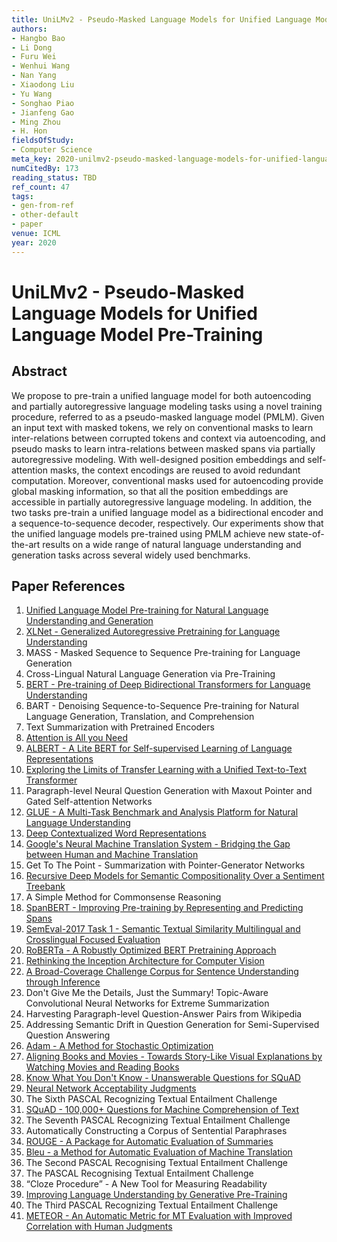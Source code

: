 ```yaml
---
title: UniLMv2 - Pseudo-Masked Language Models for Unified Language Model Pre-Training
authors:
- Hangbo Bao
- Li Dong
- Furu Wei
- Wenhui Wang
- Nan Yang
- Xiaodong Liu
- Yu Wang
- Songhao Piao
- Jianfeng Gao
- Ming Zhou
- H. Hon
fieldsOfStudy:
- Computer Science
meta_key: 2020-unilmv2-pseudo-masked-language-models-for-unified-language-model-pre-training
numCitedBy: 173
reading_status: TBD
ref_count: 47
tags:
- gen-from-ref
- other-default
- paper
venue: ICML
year: 2020
---
```


# UniLMv2 - Pseudo-Masked Language Models for Unified Language Model Pre-Training

## Abstract

We propose to pre-train a unified language model for both autoencoding and partially autoregressive language modeling tasks using a novel training procedure, referred to as a pseudo-masked language model (PMLM). Given an input text with masked tokens, we rely on conventional masks to learn inter-relations between corrupted tokens and context via autoencoding, and pseudo masks to learn intra-relations between masked spans via partially autoregressive modeling. With well-designed position embeddings and self-attention masks, the context encodings are reused to avoid redundant computation. Moreover, conventional masks used for autoencoding provide global masking information, so that all the position embeddings are accessible in partially autoregressive language modeling. In addition, the two tasks pre-train a unified language model as a bidirectional encoder and a sequence-to-sequence decoder, respectively. Our experiments show that the unified language models pre-trained using PMLM achieve new state-of-the-art results on a wide range of natural language understanding and generation tasks across several widely used benchmarks.

## Paper References

1. [Unified Language Model Pre-training for Natural Language Understanding and Generation](2019-unified-language-model-pre-training-for-natural-language-understanding-and-generation)
2. [XLNet - Generalized Autoregressive Pretraining for Language Understanding](2019-xlnet-generalized-autoregressive-pretraining-for-language-understanding)
3. MASS - Masked Sequence to Sequence Pre-training for Language Generation
4. Cross-Lingual Natural Language Generation via Pre-Training
5. [BERT - Pre-training of Deep Bidirectional Transformers for Language Understanding](2019-bert.md)
6. BART - Denoising Sequence-to-Sequence Pre-training for Natural Language Generation, Translation, and Comprehension
7. Text Summarization with Pretrained Encoders
8. [Attention is All you Need](2017-attention-is-all-you-need)
9. [ALBERT - A Lite BERT for Self-supervised Learning of Language Representations](2020-albert-a-lite-bert-for-self-supervised-learning-of-language-representations)
10. [Exploring the Limits of Transfer Learning with a Unified Text-to-Text Transformer](2020-exploring-the-limits-of-transfer-learning-with-a-unified-text-to-text-transformer)
11. Paragraph-level Neural Question Generation with Maxout Pointer and Gated Self-attention Networks
12. [GLUE - A Multi-Task Benchmark and Analysis Platform for Natural Language Understanding](2018-glue-a-multi-task-benchmark-and-analysis-platform-for-natural-language-understanding)
13. [Deep Contextualized Word Representations](2018-deep-contextualized-word-representations)
14. [Google's Neural Machine Translation System - Bridging the Gap between Human and Machine Translation](2016-google-s-neural-machine-translation-system-bridging-the-gap-between-human-and-machine-translation)
15. Get To The Point - Summarization with Pointer-Generator Networks
16. [Recursive Deep Models for Semantic Compositionality Over a Sentiment Treebank](2013-recursive-deep-models-for-semantic-compositionality-over-a-sentiment-treebank)
17. A Simple Method for Commonsense Reasoning
18. [SpanBERT - Improving Pre-training by Representing and Predicting Spans](2020-spanbert-improving-pre-training-by-representing-and-predicting-spans)
19. [SemEval-2017 Task 1 - Semantic Textual Similarity Multilingual and Crosslingual Focused Evaluation](2017-semeval-2017-task-1-semantic-textual-similarity-multilingual-and-crosslingual-focused-evaluation)
20. [RoBERTa - A Robustly Optimized BERT Pretraining Approach](2019-roberta-a-robustly-optimized-bert-pretraining-approach)
21. [Rethinking the Inception Architecture for Computer Vision](2016-rethinking-the-inception-architecture-for-computer-vision)
22. [A Broad-Coverage Challenge Corpus for Sentence Understanding through Inference](2018-a-broad-coverage-challenge-corpus-for-sentence-understanding-through-inference)
23. Don't Give Me the Details, Just the Summary! Topic-Aware Convolutional Neural Networks for Extreme Summarization
24. Harvesting Paragraph-level Question-Answer Pairs from Wikipedia
25. Addressing Semantic Drift in Question Generation for Semi-Supervised Question Answering
26. [Adam - A Method for Stochastic Optimization](2015-adam-a-method-for-stochastic-optimization)
27. [Aligning Books and Movies - Towards Story-Like Visual Explanations by Watching Movies and Reading Books](2015-aligning-books-and-movies-towards-story-like-visual-explanations-by-watching-movies-and-reading-books)
28. [Know What You Don't Know - Unanswerable Questions for SQuAD](2018-know-what-you-don-t-know-unanswerable-questions-for-squad)
29. [Neural Network Acceptability Judgments](2019-neural-network-acceptability-judgments)
30. The Sixth PASCAL Recognizing Textual Entailment Challenge
31. [SQuAD - 100,000+ Questions for Machine Comprehension of Text](2016-squad-100-000-questions-for-machine-comprehension-of-text)
32. The Seventh PASCAL Recognizing Textual Entailment Challenge
33. Automatically Constructing a Corpus of Sentential Paraphrases
34. [ROUGE - A Package for Automatic Evaluation of Summaries](2004-rouge-a-package-for-automatic-evaluation-of-summaries)
35. [Bleu - a Method for Automatic Evaluation of Machine Translation](2002-bleu-a-method-for-automatic-evaluation-of-machine-translation)
36. The Second PASCAL Recognising Textual Entailment Challenge
37. The PASCAL Recognising Textual Entailment Challenge
38. “Cloze Procedure” - A New Tool for Measuring Readability
39. [Improving Language Understanding by Generative Pre-Training](2018-improving-language-understanding-by-generative-pre-training)
40. The Third PASCAL Recognizing Textual Entailment Challenge
41. [METEOR - An Automatic Metric for MT Evaluation with Improved Correlation with Human Judgments](2005-meteor-an-automatic-metric-for-mt-evaluation-with-improved-correlation-with-human-judgments)
